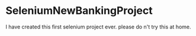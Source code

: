 # SeleniumNewBankingProject

I have created this first selenium project ever.
please do n't try this at home.
